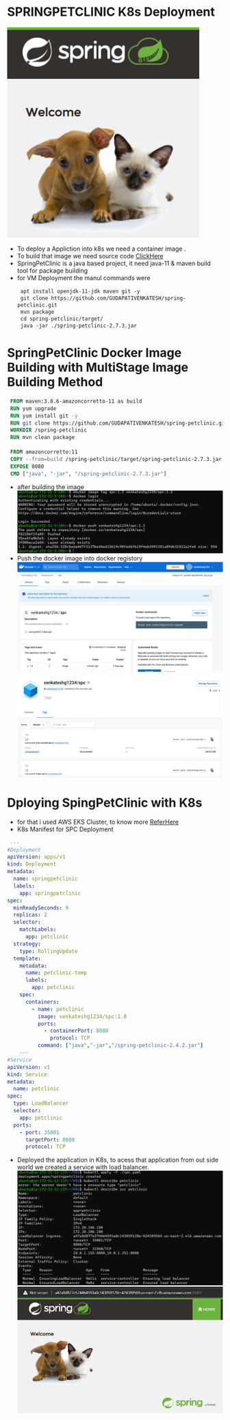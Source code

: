 # SPRINGPETCLINIC K8s Deployment
  ![PreView](download.png)
  * To deploy a Appliction into k8s we need a container image . 
  * To build that image we need source code [ClickHere](https://github.com/GUDAPATIVENKATESH/spring-petclinic.git) 
  * SpringPetClinic is a java based project, it need java-11 & maven build tool for package building
  * for VM Deployment the manul commands were
    ```#!/bin/bash
     apt install openjdk-11-jdk maven git -y
     git clone https://github.com/GUDAPATIVENKATESH/spring-petclinic.git
     mvn package
     cd spring-petclinic/target/
     java -jar ./spring-petclinic-2.7.3.jar
     ```
# SpringPetClinic Docker Image Building with MultiStage Image Building Method
  ```Dockerfile
   FROM maven:3.8.6-amazoncorretto-11 as build
   RUN yum upgrade
   RUN yum install git -y
   RUN git clone https://github.com/GUDAPATIVENKATESH/spring-petclinic.git
   WORKDIR /spring-petclinic
   RUN mvn clean package

   FROM amazoncorretto:11
   COPY --from=build /spring-petclinic/target/spring-petclinic-2.7.3.jar /spring-petclinic-2.7.3.jar
   EXPOSE 8080
   CMD ["java", "-jar", "/spring-petclinic-2.7.3.jar"]
  ```
  * after building the image 
  ![PreView](spc4.png)
  * Push the docker image into docker registory
  ![PreView](spc3.png)
  ![PreView](spc5.png)
# Dploying SpingPetClinic with K8s
  * for that i used AWS EKS Cluster, to know more [ReferHere](https://github.com/GUDAPATIVENKATESH/Documentation/blob/main/EKS-ClusterSetUp.md)
  * K8s Manifest for SPC Deployment
  ```yaml
   ---
  #Deployment
  apiVersion: apps/v1
  kind: Deployment
  metadata:
    name: springpetclinic
    labels:
      app: springpetclinic
  spec:
    minReadySeconds: 9
    replicas: 2
    selector:
      matchLabels:
        app: petclinic
    strategy:
      type: RollingUpdate
    template:
      metadata:
        name: petclinic-temp
        labels:
          app: petclinic
      spec:
        containers:
          - name: petclinic
            image: venkateshg1234/spc:1.0
            ports:
              - containerPort: 8080
                protocol: TCP
            command: ["java","-jar","/spring-petclinic-2.4.2.jar"]
      ---
  #Service
  apiVersion: v1
  kind: Service
  metadata:
    name: petclinic
  spec:
    type: LoadBalancer
    selector:
      app: petclinic
    ports:
      - port: 35001
        targetPort: 8080
        protocol: TCP
  ```
  * Deployed the application in K8s, to acess that application from out side world we created a service with load balancer.
![PreView](spc1.png)
![PreView](spc2.png)